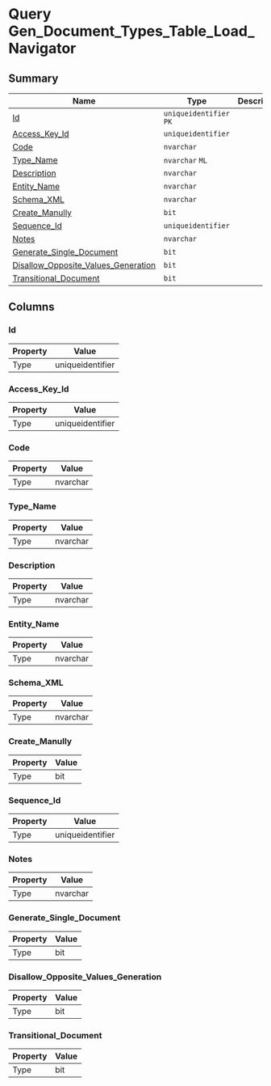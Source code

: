 # Query Gen_Document_Types_Table_Load_Navigator


## Summary

| Name | Type | Description |
| - | - | --- |
|[Id](#id)|`uniqueidentifier` `PK`||
|[Access_Key_Id](#access_key_id)|`uniqueidentifier` ||
|[Code](#code)|`nvarchar` ||
|[Type_Name](#type_name)|`nvarchar` `ML`||
|[Description](#description)|`nvarchar` ||
|[Entity_Name](#entity_name)|`nvarchar` ||
|[Schema_XML](#schema_xml)|`nvarchar` ||
|[Create_Manully](#create_manully)|`bit` ||
|[Sequence_Id](#sequence_id)|`uniqueidentifier` ||
|[Notes](#notes)|`nvarchar` ||
|[Generate_Single_Document](#generate_single_document)|`bit` ||
|[Disallow_Opposite_Values_Generation](#disallow_opposite_values_generation)|`bit` ||
|[Transitional_Document](#transitional_document)|`bit` ||

## Columns

### Id

| Property | Value |
| - | - |
|Type|uniqueidentifier|

### Access_Key_Id

| Property | Value |
| - | - |
|Type|uniqueidentifier|

### Code

| Property | Value |
| - | - |
|Type|nvarchar|

### Type_Name

| Property | Value |
| - | - |
|Type|nvarchar|

### Description

| Property | Value |
| - | - |
|Type|nvarchar|

### Entity_Name

| Property | Value |
| - | - |
|Type|nvarchar|

### Schema_XML

| Property | Value |
| - | - |
|Type|nvarchar|

### Create_Manully

| Property | Value |
| - | - |
|Type|bit|

### Sequence_Id

| Property | Value |
| - | - |
|Type|uniqueidentifier|

### Notes

| Property | Value |
| - | - |
|Type|nvarchar|

### Generate_Single_Document

| Property | Value |
| - | - |
|Type|bit|

### Disallow_Opposite_Values_Generation

| Property | Value |
| - | - |
|Type|bit|

### Transitional_Document

| Property | Value |
| - | - |
|Type|bit|


